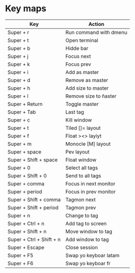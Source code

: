# Key maps

|Key                     |Action|
|------------------------|-----------------------|
Super + r                |Run command with dmenu |
Super + t                |Open terminal          |
Super + b                |Hidde bar              |
Super + j                |Focus next             |
Super + k                |Focus prev             |
Super + i                |Add as master          |
Super + d                |Remove as master       |
Super + h                |Add size to master     |
Super + l                |Remove size to ñaster  |
Super + Return           |Toggle master          |
Super + Tab              |Last tag               |
Super + c                |Kill window            |
Super + t                |Tiled []= layout       |
Super + f                |Float ><> layiyt       |
Super + m                |Monocle [M] layout     |
Super + space            |Pev layout             |
Super + Shift + space    |Float window           |
Super + 0                |Select all tags        |
Super + Shift + 0        |Send to all tags       |
Super + comma            |Focus in next monitor  |
Super + period           |Focus in prev monitor  |
Super + Shift + comma    |Tagmon next            |
Super + Shift + period   |Tagmon prev            |
Super + n                |Change to tag          |
Super + Ctrl + n         |Add tag to screen      |
Super + Shift + n        |Move window to tag     |
Super + Ctrl + Shift + n |Add window to tag      |
Super + Escape           |Close session          |
Super + F5               |Swap yo keyboar latam  |
Super + F6               |Swap yo keyboar fr     |

